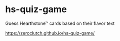 # hs-quiz-game
Guess Hearthstone™ cards based on their flavor text

https://zeroclutch.github.io/hs-quiz-game/
